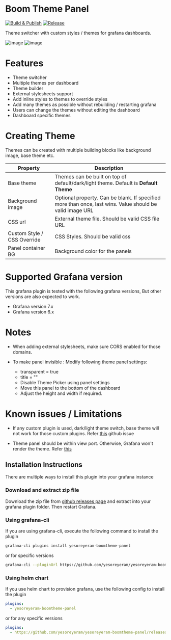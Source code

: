 # Boom Theme Panel

[![Build & Publish](https://github.com/yesoreyeram/yesoreyeram-boomtheme-panel/workflows/Build%20&%20Publish/badge.svg)](https://github.com/yesoreyeram/yesoreyeram-boomtheme-panel/actions?query=workflow%3A%22Build+%26+Publish%22)
[![Release](https://github.com/yesoreyeram/yesoreyeram-boomtheme-panel/workflows/Release/badge.svg)](https://github.com/yesoreyeram/yesoreyeram-boomtheme-panel/actions?query=workflow%3ARelease)

Theme switcher with custom styles / themes for grafana dashboards.

![image](https://user-images.githubusercontent.com/153843/99880461-5e1aa900-2c0b-11eb-9c28-3c80381f2504.png)
![image](https://user-images.githubusercontent.com/153843/99880502-a20dae00-2c0b-11eb-8355-c7c87bcb2f5c.png)

# Features

- Theme switcher
- Multiple themes per dashboard
- Theme builder
- External stylesheets support
- Add inline styles to themes to override styles
- Add many themes as possible without rebuilding / restarting grafana
- Users can change the themes without editing the dashboard
- Dashboard specific themes

# Creating Theme

Themes can be created with multiple building blocks like background image, base theme etc.

| Property                    | Description                                                                                              |
| --------------------------- | -------------------------------------------------------------------------------------------------------- |
| Base theme                  | Themes can be built on top of default/dark/light theme. Default is **Default Theme**                     |
| Background image            | Optional property. Can be blank. If specified more than once, last wins. Value should be valid image URL |
| CSS url                     | External theme file. Should be valid CSS file URL                                                        |
| Custom Style / CSS Override | CSS Styles. Should be valid css                                                                          |
| Panel container BG          | Background color for the panels                                                                          |

# Supported Grafana version

This grafana plugin is tested with the following grafana versions, But other versions are also expected to work.

* Grafana version 7.x
* Grafana version 6.x

# Notes

- When adding external stylesheets, make sure CORS enabled for those domains.

- To make panel invisible : Modify following theme panel settings:
  - transparent = true
  - title = ""
  - Disable Theme Picker using panel settings
  - Move this panel to the bottom of the dashboard
  - Adjust the height and width if required.

# Known issues / Limitations

- If any custom plugin is used, dark/light theme switch, base theme will not work for those custom plugins. Refer [this](https://github.com/yesoreyeram/yesoreyeram-boomtheme-panel/issues/3) github issue

- Theme panel should be within view port. Otherwise, Grafana won't render the theme. Refer [this](https://github.com/yesoreyeram/yesoreyeram-boomtheme-panel/issues/17)

## Installation Instructions

There are multiple ways to install this plugin into your grafana instance

### Download and extract zip file

Download the zip file from [github releases page](https://github.com/yesoreyeram/yesoreyeram-boomtheme-panel/releases) and extract into your grafana plugin folder. Then restart Grafana.

### Using grafana-cli

If you are using grafana-cli, execute the following command to install the plugin

```sh
grafana-cli plugins install yesoreyeram-boomtheme-panel
```

or for specific versions

```sh
grafana-cli --pluginUrl https://github.com/yesoreyeram/yesoreyeram-boomtheme-panel/releases/download/v0.2.0-alpha.5/yesoreyeram-boomtheme-panel-0.2.0-alpha.5.zip plugins install yesoreyeram-boomtheme-panel
```

### Using helm chart

If you use helm chart to provision grafana, use the following config to install the plugin

```yml
plugins:
  - yesoreyeram-boomtheme-panel
```

or for any specific versions

```yml
plugins:
  - https://github.com/yesoreyeram/yesoreyeram-boomtheme-panel/releases/download/v0.2.0-alpha.5/yesoreyeram-boomtheme-panel-0.2.0-alpha.5.zip;yesoreyeram-boomtheme-panel
```
